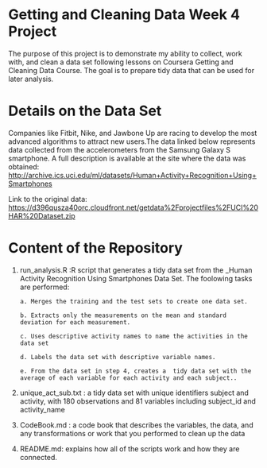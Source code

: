 # Getting and Cleaning Data Week 4 Project
The purpose of this project is to demonstrate my ability to collect, work with, and clean a data set following lessons on Coursera Getting and Cleaning Data Course. 
The goal is to prepare tidy data that can be used for later analysis. 


# Details on the Data Set
Companies like Fitbit, Nike, and Jawbone Up are racing to develop the most advanced algorithms to attract new users.The data linked below represents data collected from the accelerometers from the Samsung Galaxy S smartphone.
A full description is available at the site where the data was obtained:
http://archive.ics.uci.edu/ml/datasets/Human+Activity+Recognition+Using+Smartphones 

Link to the original data:
https://d396qusza40orc.cloudfront.net/getdata%2Fprojectfiles%2FUCI%20HAR%20Dataset.zip  

# Content of the Repository 
1. run_analysis.R :R script that generates a tidy data set from the _Human Activity Recognition Using Smartphones Data Set. The foolowing tasks are performed: 

       a. Merges the training and the test sets to create one data set.

       b. Extracts only the measurements on the mean and standard deviation for each measurement. 

       c. Uses descriptive activity names to name the activities in the data set

       d. Labels the data set with descriptive variable names. 

       e. From the data set in step 4, creates a  tidy data set with the average of each variable for each activity and each subject..
 
 2. unique_act_sub.txt : a tidy data set with unique identifiers subject and activity, with 180 observations and 81 variables including subject_id and activity_name

 3. CodeBook.md : a code book that describes the variables, the data, and any transformations or work that you performed to clean up the data
 4. README.md: explains how all of the scripts work and how they are connected.
